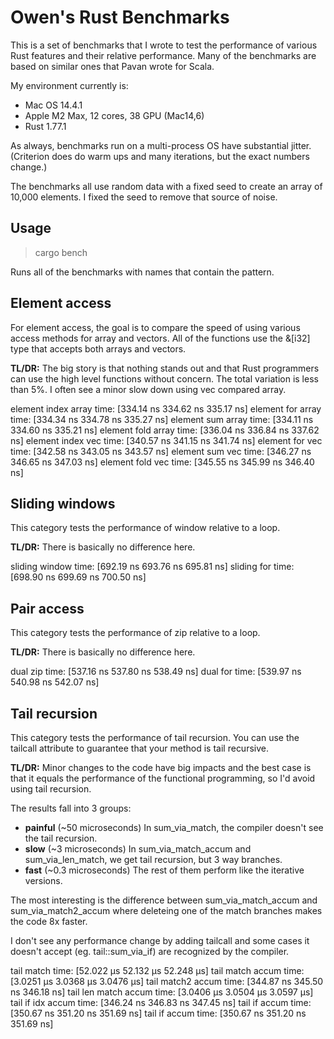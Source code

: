 # Owen's Rust Benchmarks

This is a set of benchmarks that I wrote to test the performance of
various Rust features and their relative performance. Many of the
benchmarks are based on similar ones that Pavan wrote for Scala.

My environment currently is:

* Mac OS 14.4.1
* Apple M2 Max, 12 cores, 38 GPU (Mac14,6)
* Rust 1.77.1

As always, benchmarks run on a multi-process OS have substantial
jitter. (Criterion does do warm ups and many iterations, but the
exact numbers change.)

The benchmarks all use random data with a fixed seed to create
an array of 10,000 elements. I fixed the seed to remove that
source of noise.

## Usage

> cargo bench <pattern>

Runs all of the benchmarks with names that contain the pattern.

## Element access

For element access, the goal is to compare the speed of using various
access methods for array and vectors. All of the functions use the
&[i32] type that accepts both arrays and vectors.

**TL/DR:** The big story is that nothing stands out and that Rust
programmers can use the high level functions without concern. The
total variation is less than 5%. I often see a minor slow down using
vec compared array.

element index array     time:   [334.14 ns 334.62 ns 335.17 ns]
element for array       time:   [334.34 ns 334.78 ns 335.27 ns]
element sum array       time:   [334.11 ns 334.60 ns 335.21 ns]
element fold array      time:   [336.04 ns 336.84 ns 337.62 ns]
element index vec       time:   [340.57 ns 341.15 ns 341.74 ns]
element for vec         time:   [342.58 ns 343.05 ns 343.57 ns]
element sum vec         time:   [346.27 ns 346.65 ns 347.03 ns]
element fold vec        time:   [345.55 ns 345.99 ns 346.40 ns]

## Sliding windows

This category tests the performance of window relative to a loop.

**TL/DR:** There is basically no difference here.

sliding window          time:   [692.19 ns 693.76 ns 695.81 ns]
sliding for             time:   [698.90 ns 699.69 ns 700.50 ns]

## Pair access

This category tests the performance of zip relative to a loop.

**TL/DR:** There is basically no difference here.

dual zip                time:   [537.16 ns 537.80 ns 538.49 ns]
dual for                time:   [539.97 ns 540.98 ns 542.07 ns]

## Tail recursion

This category tests the performance of tail recursion. You can
use the tailcall attribute to guarantee that your method is
tail recursive.

**TL/DR:** Minor changes to the code have big impacts and the best
case is that it equals the performance of the functional programming,
so I'd avoid using tail recursion.

The results fall into 3 groups:

* **painful** (~50 microseconds) In sum_via_match, the compiler doesn't see the tail recursion.
* **slow** (~3 microseconds) In sum_via_match_accum and sum_via_len_match, we get tail recursion, but 3 way branches.
* **fast** (~0.3 microseconds) The rest of them perform like the iterative versions.

The most interesting is the difference between sum_via_match_accum and
sum_via_match2_accum where deleteing one of the match branches makes
the code 8x faster.

I don't see any performance change by adding tailcall and some cases
it doesn't accept (eg. tail::sum_via_if) are recognized by the
compiler.

tail match              time:   [52.022 µs 52.132 µs 52.248 µs]
tail match accum        time:   [3.0251 µs 3.0368 µs 3.0476 µs]
tail match2 accum       time:   [344.87 ns 345.50 ns 346.18 ns]
tail len match accum    time:   [3.0406 µs 3.0504 µs 3.0597 µs]
tail if idx accum       time:   [346.24 ns 346.83 ns 347.45 ns]
tail if accum           time:   [350.67 ns 351.20 ns 351.69 ns]
tail if accum           time:   [350.67 ns 351.20 ns 351.69 ns]


